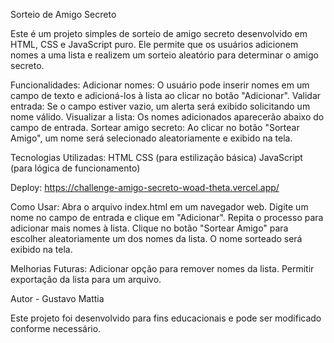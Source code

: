Sorteio de Amigo Secreto

Este é um projeto simples de sorteio de amigo secreto desenvolvido em HTML, CSS e JavaScript puro. Ele permite que os usuários adicionem nomes a uma lista e realizem um sorteio aleatório para determinar o amigo secreto.


Funcionalidades:
Adicionar nomes: O usuário pode inserir nomes em um campo de texto e adicioná-los à lista ao clicar no botão "Adicionar".
Validar entrada: Se o campo estiver vazio, um alerta será exibido solicitando um nome válido.
Visualizar a lista: Os nomes adicionados aparecerão abaixo do campo de entrada.
Sortear amigo secreto: Ao clicar no botão "Sortear Amigo", um nome será selecionado aleatoriamente e exibido na tela.


Tecnologias Utilizadas:
HTML
CSS (para estilização básica)
JavaScript (para lógica de funcionamento)


Deploy:
https://challenge-amigo-secreto-woad-theta.vercel.app/


Como Usar:
Abra o arquivo index.html em um navegador web.
Digite um nome no campo de entrada e clique em "Adicionar".
Repita o processo para adicionar mais nomes à lista.
Clique no botão "Sortear Amigo" para escolher aleatoriamente um dos nomes da lista.
O nome sorteado será exibido na tela.


Melhorias Futuras:
Adicionar opção para remover nomes da lista.
Permitir exportação da lista para um arquivo.

Autor - Gustavo Mattia

Este projeto foi desenvolvido para fins educacionais e pode ser modificado conforme necessário.

